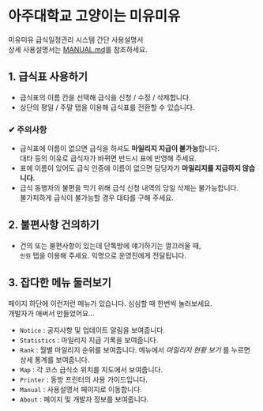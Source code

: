 아주대학교 고양이는 미유미유
=================

미유미유 급식일정관리 시스템 간단 사용설명서  
상세 사용설명서는 [MANUAL.md](https://github.com/luftaquila/ajoumeow/blob/master/Markdown/MANUAL.md)를 참조하세요.

## 1. 급식표 사용하기
* 급식표의 이름 칸을 선택해 급식을 신청 / 수정 / 삭제합니다.
* 상단의 평일 / 주말 탭을 이용해 급식표를 전환할 수 있습니다.  

### ✔ 주의사항
* 급식표에 이름이 없으면 급식을 하셔도 **마일리지 지급이 불가능**합니다.  
대타 등의 이유로 급식자가 바뀌면 반드시 표에 반영해 주세요.
* 표에 이름이 있어도 급식 인증에 이름이 없으면 담당자가 **마일리지를 지급하지 않습니다.**
* 급식 동행자의 불편을 막기 위해 급식 신청 내역의 당일 삭제는 불가능합니다.  
불가피하게 급식이 불가능할 경우 대타를 구해 주세요.

## 2. 불편사항 건의하기
* 건의 또는 불편사항이 있는데 단톡방에 얘기하기는 껄끄러울 때,  
`민원` 탭을 이용해 주세요. 익명으로 운영진에게 전달됩니다.

## 3. 잡다한 메뉴 둘러보기
페이지 하단에 이런저런 메뉴가 있습니다. 심심할 때 한번씩 눌러보세요.  
개발자가 애써서 만들었어요...
* `Notice` : 공지사항 및 업데이트 알림을 보여줍니다.
* `Statistics` : 마일리지 지급 기록을 보여줍니다.
* `Rank` : 월별 마일리지 순위를 보여줍니다.
메뉴에서 *마일리지 현황 보기* 를 누르면 상세 통계를 보여줍니다.
* `Map` : 각 코스 급식소 위치를 지도에서 보여줍니다.
* `Printer` : 동방 프린터의 사용 가이드입니다.
* `Manual` : 사용설명서 페이지로 이동합니다.
* `About` : 페이지 및 개발자 정보를 보여줍니다.
